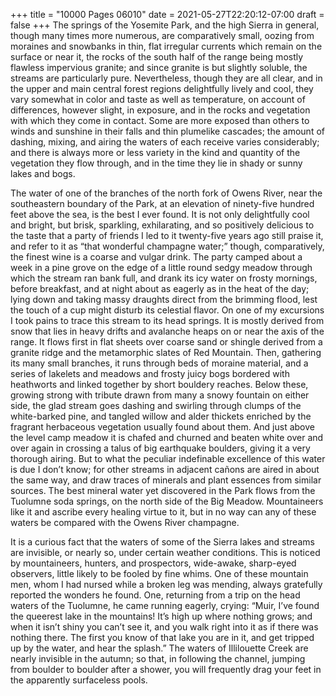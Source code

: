 +++
title = "10000 Pages 06010"
date = 2021-05-27T22:20:12-07:00
draft = false
+++
The springs of the Yosemite Park, and the high Sierra in general, though many times more numerous, are comparatively small, oozing from moraines and snowbanks in thin, flat irregular currents which remain on the surface or near it, the rocks of the south half of the range being mostly flawless impervious granite; and since granite is but slightly soluble, the streams are particularly pure. Nevertheless, though they are all clear, and in the upper and main central forest regions delightfully lively and cool, they vary somewhat in color and taste as well as temperature, on account of differences, however slight, in exposure, and in the rocks and vegetation with which they come in contact. Some are more exposed than others to winds and sunshine in their falls and thin plumelike cascades; the amount of dashing, mixing, and airing the waters of each receive varies considerably; and there is always more or less variety in the kind and quantity of the vegetation they flow through, and in the time they lie in shady or sunny lakes and bogs.

The water of one of the branches of the north fork of Owens River, near the southeastern boundary of the Park, at an elevation of ninety-five hundred feet above the sea, is the best I ever found. It is not only delightfully cool and bright, but brisk, sparkling, exhilarating, and so positively delicious to the taste that a party of friends I led to it twenty-five years ago still praise it, and refer to it as “that wonderful champagne water;” though, comparatively, the finest wine is a coarse and vulgar drink. The party camped about a week in a pine grove on the edge of a little round sedgy meadow through which the stream ran bank full, and drank its icy water on frosty mornings, before breakfast, and at night about as eagerly as in the heat of the day; lying down and taking massy draughts direct from the brimming flood, lest the touch of a cup might disturb its celestial flavor. On one of my excursions I took pains to trace this stream to its head springs. It is mostly derived from snow that lies in heavy drifts and avalanche heaps on or near the axis of the range. It flows first in flat sheets over coarse sand or shingle derived from a granite ridge and the metamorphic slates of Red Mountain. Then, gathering its many small branches, it runs through beds of moraine material, and a series of lakelets and meadows and frosty juicy bogs bordered with heathworts and linked together by short bouldery reaches. Below these, growing strong with tribute drawn from many a snowy fountain on either side, the glad stream goes dashing and swirling through clumps of the white-barked pine, and tangled willow and alder thickets enriched by the fragrant herbaceous vegetation usually found about them. And just above the level camp meadow it is chafed and churned and beaten white over and over again in crossing a talus of big earthquake boulders, giving it a very thorough airing. But to what the peculiar indefinable excellence of this water is due I don’t know; for other streams in adjacent cañons are aired in about the same way, and draw traces of minerals and plant essences from similar sources. The best mineral water yet discovered in the Park flows from the Tuolumne soda springs, on the north side of the Big Meadow. Mountaineers like it and ascribe every healing virtue to it, but in no way can any of these waters be compared with the Owens River champagne.

It is a curious fact that the waters of some of the Sierra lakes and streams are invisible, or nearly so, under certain weather conditions. This is noticed by mountaineers, hunters, and prospectors, wide-awake, sharp-eyed observers, little likely to be fooled by fine whims. One of these mountain men, whom I had nursed while a broken leg was mending, always gratefully reported the wonders he found. One, returning from a trip on the head waters of the Tuolumne, he came running eagerly, crying: “Muir, I’ve found the queerest lake in the mountains! It’s high up where nothing grows; and when it isn’t shiny you can’t see it, and you walk right into it as if there was nothing there. The first you know of that lake you are in it, and get tripped up by the water, and hear the splash.” The waters of Illilouette Creek are nearly invisible in the autumn; so that, in following the channel, jumping from boulder to boulder after a shower, you will frequently drag your feet in the apparently surfaceless pools.
